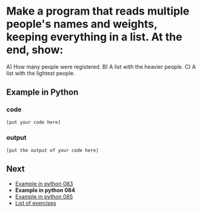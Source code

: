 # Make a program that reads multiple people's names and weights, keeping everything in a list. At the end, show:
A) How many people were registered.
B) A list with the heavier people.
C) A list with the lightest people.

## Example in Python

### code

``` python
[put your code here]
```

### output

```
[put the output of your code here]
```

## Next

- [Example in python 083](../../083/python)
- **Example in python 084**
- [Example in python 085](../../085/python)
- [List of exercises](../..)
